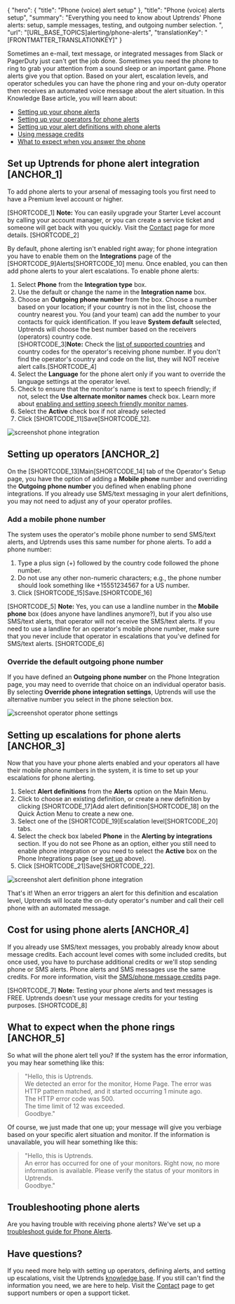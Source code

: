 {
  "hero": {
    "title": "Phone (voice) alert setup"
  },
  "title": "Phone (voice) alerts setup",
  "summary": "Everything you need to know about Uptrends' Phone alerts: setup, sample messages, testing, and outgoing number selection. ",
  "url": "[URL_BASE_TOPICS]alerting/phone-alerts",
  "translationKey": "[FRONTMATTER_TRANSLATIONKEY]"
}

Sometimes an e-mail, text message, or integrated messages from Slack or PagerDuty just can't get the job done. Sometimes you need the phone to ring to grab your attention from a sound sleep or an important game. Phone alerts give you that option. Based on your alert, escalation levels, and operator schedules you can have the phone ring and your on-duty operator then receives an automated voice message about the alert situation. In this Knowledge Base article, you will learn about:

-   [Setting up your phone alerts]([LINK_URL_1])
-   [Setting up your operators for phone alerts]([LINK_URL_2])
-   [Setting up your alert definitions with phone alerts]([LINK_URL_3])
-   [Using message credits]([LINK_URL_4])
-   [What to expect when you answer the phone]([LINK_URL_5])

## Set up Uptrends for phone alert integration [ANCHOR_1]

To add phone alerts to your arsenal of messaging tools you first need to have a Premium level account or higher.

[SHORTCODE_1]
**Note:** You can easily upgrade your Starter Level account by calling your account manager, or you can create a service ticket and someone will get back with you quickly. Visit the [Contact]([LINK_URL_6]) page for more details.
[SHORTCODE_2]

By default, phone alerting isn't enabled right away; for phone integration you have to enable them on the **Integrations** page of the [SHORTCODE_9]Alerts[SHORTCODE_10] menu. Once enabled, you can then add phone alerts to your alert escalations. To enable phone alerts:

1.  Select **Phone** from the **Integration type** box.
2.  Use the default or change the name in the **Integration name** box.
3.  Choose an **Outgoing phone number** from the box. Choose a number based on your location; if your country is not in the list, choose the country nearest you. You (and your team) can add the number to your contacts for quick identification. If you leave **System default** selected, Uptrends will choose the best number based on the receivers (operators) country code.  
    [SHORTCODE_3]**Note:** Check the [list of supported countries]([LINK_URL_7]) and country codes for the operator's receiving phone number. If you don't find the operator's country and code on the list, they will NOT receive alert calls.[SHORTCODE_4] 
4.  Select the **Language** for the phone alert only if you want to override the language settings at the operator level.
5.  Check to ensure that the monitor's name is text to speech friendly; if not, select the **Use alternate monitor names** check box. Learn more about [enabling and setting speech friendly monitor names]([LINK_URL_8]).
6.  Select the **Active** check box if not already selected
7.  Click [SHORTCODE_11]Save[SHORTCODE_12].

![screenshot phone integration]([LINK_URL_9])

## Setting up operators [ANCHOR_2]

On the [SHORTCODE_13]Main[SHORTCODE_14] tab of the Operator's Setup page, you have the option of adding a **Mobile phone** number and overriding the **Outgoing phone number** you defined when enabling phone integrations. If you already use SMS/text messaging in your alert definitions, you may not need to adjust any of your operator profiles.

### Add a mobile phone number

The system uses the operator's mobile phone number to send SMS/text alerts, and Uptrends uses this same number for phone alerts. To add a phone number:

1.  Type a plus sign (\+) followed by the country code followed the phone number.
2.  Do not use any other non-numeric characters; e.g., the phone number should look something like \+15551234567 for a US number.
3.  Click [SHORTCODE_15]Save.[SHORTCODE_16] 

[SHORTCODE_5]
**Note:** Yes, you can use a landline number in the **Mobile phone** box (does anyone have landlines anymore?), but if you also use SMS/text alerts, that operator will not receive the SMS/text alerts. If you need to use a landline for an operator's mobile phone number, make sure that you never include that operator in escalations that you've defined for SMS/text alerts.
[SHORTCODE_6]

### Override the default outgoing phone number

If you have defined an **Outgoing phone number** on the Phone Integration page, you may need to override that choice on an individual operator basis. By selecting **Override phone integration settings**, Uptrends will use the alternative number you select in the phone selection box.

![screenshot operator phone settings]([LINK_URL_10])
## Setting up escalations for phone alerts [ANCHOR_3]

Now that you have your phone alerts enabled and your operators all have their mobile phone numbers in the system, it is time to set up your escalations for phone alerting.

1.  Select **Alert definitions** from the **Alerts** option on the Main Menu.
2.  Click to choose an existing definition, or create a new definition by clicking [SHORTCODE_17]Add alert definition[SHORTCODE_18] on the Quick Action Menu to create a new one.
3.  Select one of the [SHORTCODE_19]Escalation level[SHORTCODE_20] tabs.
4.  Select the check box labeled **Phone** in the **Alerting by integrations** section. If you do not see Phone as an option, either you still need to enable phone integration or you need to select the **Active** box on the Phone Integrations page (see [set up]([LINK_URL_11]) above).
5.  Click [SHORTCODE_21]Save[SHORTCODE_22].

![screenshot alert definition phone integration]([LINK_URL_12])

That's it! When an error triggers an alert for this definition and escalation level, Uptrends will locate the on-duty operator's number and call their cell phone with an automated message.

## Cost for using phone alerts [ANCHOR_4]

If you already use SMS/text messages, you probably already know about message credits. Each account level comes with some included credits, but once used, you have to purchase additional credits or we'll stop sending phone or SMS alerts. Phone alerts and SMS messages use the same credits. For more information, visit the [SMS/phone message credits]([LINK_URL_13]) page.

[SHORTCODE_7]
**Note:** Testing your phone alerts and text messages is FREE. Uptrends doesn't use your message credits for your testing purposes.
[SHORTCODE_8]

## What to expect when the phone rings [ANCHOR_5]

So what will the phone alert tell you? If the system has the error information, you may hear something like this:

> "Hello, this is Uptrends.  
> We detected an error for the monitor, Home Page. The error was HTTP pattern matched, and it started occurring 1 minute ago.  
> The HTTP error code was 500.  
> The time limit of 12 was exceeded.  
> Goodbye."

Of course, we just made that one up; your message will give you verbiage based on your specific alert situation and monitor. If the information is unavailable, you will hear something like this:

> "Hello, this is Uptrends.  
> An error has occurred for one of your monitors. Right now, no more information is available. Please verify the status of your monitors in Uptrends.  
> Goodbye."

## Troubleshooting phone alerts

Are you having trouble with receiving phone alerts? We've set up a [troubleshoot guide for Phone Alerts]([LINK_URL_14]).

## Have questions?

If you need more help with setting up operators, defining alerts, and setting up escalations, visit the Uptrends [knowledge base]([LINK_URL_15]). If you still can't find the information you need, we are here to help. Visit the [Contact]([LINK_URL_16]) page to get support numbers or open a support ticket.
